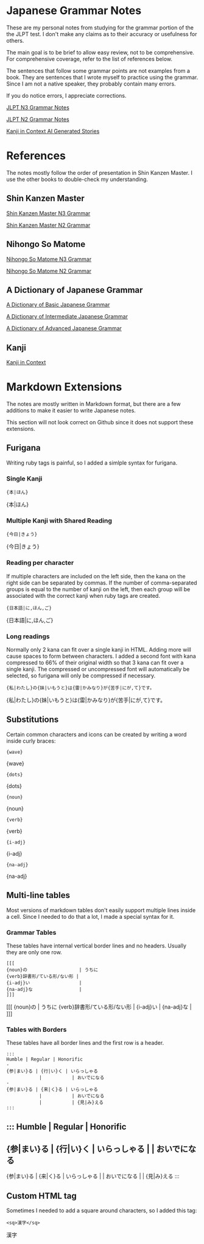 # Japanese Grammar Notes

These are my personal notes from studying for the grammar portion of the the JLPT test.
I don't make any claims as to their accuracy or usefulness for others.

The main goal is to be brief to allow easy review, not to be comprehensive.
For comprehensive coverage, refer to the list of references below.

The sentences that follow some grammar points are not examples from a book.
They are sentences that I wrote myself to practice using the grammar.
Since I am not a native speaker, they probably contain many errors.

If you do notice errors, I appreciate corrections.

[JLPT N3 Grammar Notes](?n3)

[JLPT N2 Grammar Notes](?n2)

[Kanji in Context AI Generated Stories](?kanji-in-context-stories)

# References

The notes mostly follow the order of presentation in Shin Kanzen Master.  I use
the other books to double-check my understanding.

## Shin Kanzen Master

[Shin Kanzen Master N3 Grammar](https://www.amazon.com/Grammar-Japanese-Language-Proficiency-Complete/dp/4883196100)

[Shin Kanzen Master N2 Grammar](https://www.amazon.com/Grammar-Japanese-Language-Proficiency-Nihongo/dp/4883195651)

## Nihongo So Matome

[Nihongo So Matome N3 Grammar](https://www.amazon.com/Nihongo-So-matome-Japanese-Language-Proficiency/dp/4872177320)

[Nihongo So Matome N2 Grammar](https://www.amazon.com/Nihongo-So-matome-Essential-Practice-Proficiency/dp/4872177290)

## A Dictionary of Japanese Grammar

[A Dictionary of Basic Japanese Grammar](https://www.amazon.com/Dictionary-Basic-Japanese-Grammar/dp/4789004546)

[A Dictionary of Intermediate Japanese Grammar](https://www.amazon.com/Dictionary-Intermediate-Japanese-Grammar/dp/4789007758)

[A Dictionary of Advanced Japanese Grammar](https://www.amazon.com/Dictionary-Advanced-Japanese-Grammar-English/dp/4789012956)

## Kanji

[Kanji in Context](https://www.amazon.com/Kanji-Context-Reference-Book-Rivesed/dp/4789015297)

# Markdown Extensions

The notes are mostly written in Markdown format, but there are a few additions
to make it easier to write Japanese notes.

This section will not look correct on Github since it does not support these
extensions.

## Furigana

Writing ruby tags is painful, so I added a simlple syntax for furigana.

### Single Kanji
    {本|ほん}

{本|ほん}

### Multiple Kanji with Shared Reading

    {今日|きょう}

{今日|きょう}

### Reading per character
If multiple characters are included on the left side, then the kana on the right
side can be separated by commas.  If the number of comma-separated groups is equal
to the number of kanji on the left, then each group will be associated with the
correct kanji when ruby tags are created.

    {日本語|に,ほん,ご}

{日本語|に,ほん,ご}

### Long readings

Normally only 2 kana can fit over a single kanji in HTML.  Adding more will cause
spaces to form between characters.  I added a second font with kana compressed to
66% of their original width so that 3 kana can fit over a single kanji.
The compressed or uncompressed font will automatically be selected, so furigana
will only be compressed if necessary.

    {私|わたし}の{妹|いもうと}は{雷|かみなり}が{苦手|にが,て}です。

{私|わたし}の{妹|いもうと}は{雷|かみなり}が{苦手|にが,て}です。

## Substitutions

Certain common characters and icons can be created by writing a word inside
curly braces:

    {wave}

{wave}

    {dots}

{dots}

    {noun}

{noun}

    {verb}

{verb}

    {i-adj}

{i-adj}

    {na-adj}

{na-adj}

## Multi-line tables

Most versions of markdown tables don't easily support multiple lines inside a cell.
Since I needed to do that a lot, I made a special syntax for it.

### Grammar Tables

These tables have internal vertical border lines and no headers.  Usually they
are only one row.

    [[[
    {noun}の                   | うちに
    {verb}辞書形/ている形/ない形 |
    {i-adj}い                  |
    {na-adj}な                 |
    ]]]

[[[
{noun}の                   | うちに
{verb}辞書形/ている形/ない形 |
{i-adj}い                  |
{na-adj}な                 |
]]]

### Tables with Borders

These tables have all border lines and the first row is a header.

    :::
    Humble | Regular | Honorific
    -	
    {参|まい}る | {行|い}く | いらっしゃる
                |           | おいでになる
    -
    {参|まい}る | {来|く}る | いらっしゃる
                |           | おいでになる
                |           | {見|み}える
    :::

:::
Humble | Regular | Honorific
-	
{参|まい}る | {行|い}く | いらっしゃる
            |           | おいでになる
-
{参|まい}る | {来|く}る | いらっしゃる
            |           | おいでになる
            |           | {見|み}える
:::

## Custom HTML tag

Sometimes I needed to add a square around characters, so I added this tag:

    <sq>漢字</sq>

<sq>漢字</sq>